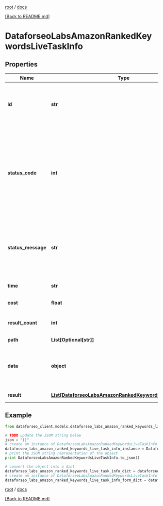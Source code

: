 [root](./../ "root") / [docs](./ "docs")

[[Back to README.md]](./../README.md "[Back to README.md]")

# DataforseoLabsAmazonRankedKeywordsLiveTaskInfo

## Properties

Name | Type | Description | Notes
------------ | ------------- | ------------- | -------------
**id** | **str** | task identifier unique task identifier in our system in the UUID format | [optional]
**status_code** | **int** | status code of the task generated by DataForSEO, can be within the following range: 10000-60000 you can find the full list of the response codes here | [optional]
**status_message** | **str** | informational message of the task you can find the full list of general informational messages here | [optional]
**time** | **str** | execution time, seconds | [optional]
**cost** | **float** | total tasks cost, USD | [optional]
**result_count** | **int** | number of elements in the result array | [optional]
**path** | **List[Optional[str]]** | URL path | [optional]
**data** | **object** | contains the same parameters that you specified in the POST request | [optional]
**result** | [**List[DataforseoLabsAmazonRankedKeywordsLiveResultInfo]**](DataforseoLabsAmazonRankedKeywordsLiveResultInfo.md) | array of results | [optional]

## Example

```python
from dataforseo_client.models.dataforseo_labs_amazon_ranked_keywords_live_task_info import DataforseoLabsAmazonRankedKeywordsLiveTaskInfo

# TODO update the JSON string below
json = "{}"
# create an instance of DataforseoLabsAmazonRankedKeywordsLiveTaskInfo from a JSON string
dataforseo_labs_amazon_ranked_keywords_live_task_info_instance = DataforseoLabsAmazonRankedKeywordsLiveTaskInfo.from_json(json)
# print the JSON string representation of the object
print DataforseoLabsAmazonRankedKeywordsLiveTaskInfo.to_json()

# convert the object into a dict
dataforseo_labs_amazon_ranked_keywords_live_task_info_dict = dataforseo_labs_amazon_ranked_keywords_live_task_info_instance.to_dict()
# create an instance of DataforseoLabsAmazonRankedKeywordsLiveTaskInfo from a dict
dataforseo_labs_amazon_ranked_keywords_live_task_info_form_dict = dataforseo_labs_amazon_ranked_keywords_live_task_info.from_dict(dataforseo_labs_amazon_ranked_keywords_live_task_info_dict)
```

  

[root](./../ "root") / [docs](./ "docs")

[[Back to README.md]](./../README.md "[Back to README.md]")